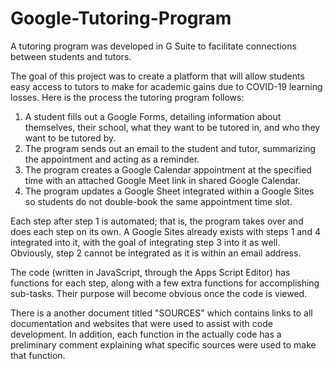 # Google-Tutoring-Program
A tutoring program was developed in G Suite to facilitate connections between students and tutors.

The goal of this project was to create a platform that will allow students easy access to tutors to make for academic gains due to COVID-19 learning losses. Here is the process the tutoring program follows:
1. A student fills out a Google Forms, detailing information about themselves, their school, what they want to be tutored in, and who they want to be tutored by.
2. The program sends out an email to the student and tutor, summarizing the appointment and acting as a reminder.
3. The program creates a Google Calendar appointment at the specified time with an attached Google Meet link in shared Google Calendar.
4. The program updates a Google Sheet integrated within a Google Sites so students do not double-book the same appointment time slot.

Each step after step 1 is automated; that is, the program takes over and does each step on its own. A Google Sites already exists with steps 1 and 4 integrated into it, with the goal of integrating step 3 into it as well. Obviously, step 2 cannot be integrated as it is within an email address.

The code (written in JavaScript, through the Apps Script Editor) has functions for each step, along with a few extra functions for accomplishing sub-tasks. Their purpose will become obvious once the code is viewed.

There is a another document titled "SOURCES" which contains links to all documentation and websites that were used to assist with code development. In addition, each function in the actually code has a preliminary comment explaining what specific sources were used to make that function.
